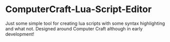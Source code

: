 # ComputerCraft-Lua-Script-Editor
Just some simple tool for creating lua scripts with some syntax highlighting and what not. Designed around Computer Craft although in early development!
